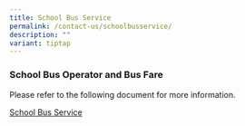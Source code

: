 ```yaml
---
title: School Bus Service
permalink: /contact-us/schoolbusservice/
description: ""
variant: tiptap
---
```

<h3>School Bus Operator and Bus Fare</h3><p>Please refer to the following document for more information.</p><p><a href="/files/ROSYTH_SCHOOL_school_bus.pdf" rel="noopener noreferrer nofollow" target="_blank">School Bus Service</a></p>